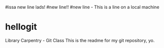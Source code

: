 #issa new line lads!
#new line!! 
#new line - This is a line on a local machine 
# hellogit
Library Carpentry - Git Class
This is the readme for my git repository, yo.
